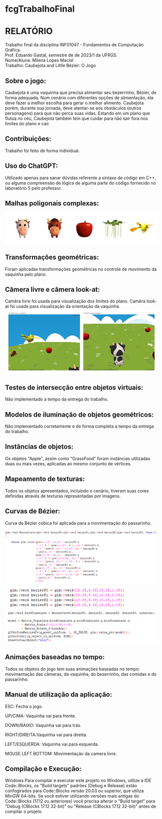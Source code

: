 # fcgTrabalhoFinal
# **RELATÓRIO**

Trabalho final da disciplina INF01047 - Fundamentos de Computação Gráfica.                                              
Prof. Eduardo Gastal, semestre de de 2023/1 da UFRGS.                                                                   
Nome/Aluna: Milena Lopes Maciel                                                                                      
  Trabalho: Caubejota and Little Bézier: O Jogo

## Sobre o jogo:
Caubejota é uma vaquinha que precisa alimentar seu bezerrinho, Bézier, de forma adequada. Num cenário com diferentes opções de alimentação, ela deve fazer a melhor escolha para gerar o melhor alimento. Caubejota porém, durante sua jornada, deve atentar-se aos obstáculos (outros personagens) para que não perca suas vidas. Estando em um plano que flutua no céu, Caubejota também tem que cuidar para não sair fora nos limites do plano e cair. 

## Contribuições: 
Trabalho foi feito de forma individual.

## Uso do ChatGPT: 
Utilizado apenas para sanar dúvidas referente a sintaxe de código em C++, ou alguma compreensão de lógica de alguma parte do código fornecido no laboratório 5 pelo professor.

## Malhas poligonais complexas:
![Malhas poligonais complexas](Imagens/Objetos.jpg)

## Transformações geométricas:
Foram aplicadas transformações geométricas no controle de movimento da vaquinha pelo plano. 

## Câmera livre e câmera look-at:
Camêra livre foi usada para visualização dos limites do plano.
Camêra look-at foi usada para visualização da orientação da vaquinha.
![Câmera livre e câmera look-at](Imagens/Cameras.jpg)

## Testes de intersecção entre objetos virtuais:
Não implementado a tempo da entrega do trabalho.

## Modelos de iluminação de objetos geométricos:
Não implementado corretamente e de forma completa a tempo da entrega do trabalho.

## Instâncias de objetos:
Os objetos "Apple", assim como "GrassFood" foram instâncias utilizadas duas ou mais vezes, aplicadas ao mesmo conjunto de vértices.

## Mapeamento de texturas:
Todos os objetos apresentados, incluindo o cenário, tiveram suas cores definidas através de texturas representadas por imagens.

## Curvas de Bézier:
Curva de Bézier cúbica foi aplicada para a movimentação do passarinho. 

![Câmera livre e câmera look-at](Imagens/CuvaBezier1.png)
![Câmera livre e câmera look-at](Imagens/CuvaBezier2.png)
![Câmera livre e câmera look-at](Imagens/CuvaBezier3.png)


## Animações baseadas no tempo:
Todos os objetos do jogo tem suas animações baseadas no tempo: movimentação das câmeras, da vaquinha, do bezerrinho, das comidas e do passarinho.

## Manual de utilização da aplicação:
ESC: Fecha o jogo.

UP/CIMA: Vaquinha vai para frente.

DOWN/BAIXO: Vaquinha vai para trás.

RIGHT/DIREITA:Vaquinha vai para direita.

LEFT/ESQUERDA: Vaquinha vai para esquerda.

MOUSE LEFT BOTTOM: Movimentação da camera livre.

## Compilação e Execução:
Windows Para compilar e executar este projeto no Windows, utilize a IDE Code::Blocks, os "Build targets" padrões (Debug e Release) estão confogirados para Code::Blocks versão 20.03 ou superior, que utiliza MinGW 64-bits. Se você estiver utilizando versões mais antigas do Code::Blocks (17.12 ou anteriores) você precisa alterar o "Build target" para "Debug (CBlocks 17.12 32-bit)" ou "Release (CBlocks 17.12 32-bit)" antes de compilar o projeto.


